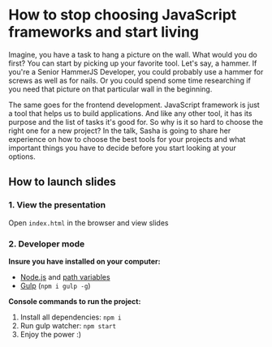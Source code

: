# How to stop choosing JavaScript frameworks and start living

Imagine, you have a task to hang a picture on the wall. What would you do first? You can start by picking up your favorite tool. Let's say, a hammer. If you're a Senior HammerJS Developer, you could probably use a hammer for screws as well as for nails. Or you could spend some time researching if you need that picture on that particular wall in the beginning.

The same goes for the frontend development. JavaScript framework is just a tool that helps us to build applications. And like any other tool, it has its purpose and the list of tasks it's good for. So why is it so hard to choose the right one for a new project? In the talk, Sasha is going to share her experience on how to choose the best tools for your projects and what important things you have to decide before you start looking at your options.

## How to launch slides
### 1. View the presentation
Open `index.html` in the browser and view slides

### 2. Developer mode

__Insure you have installed on your computer:__

* [Node.js](https://nodejs.org/en/download/) and [path variables](http://stackoverflow.com/questions/8278143/node-js-how-to-run-node-command-from-any-path)
* [Gulp](http://gulpjs.com/) (`npm i gulp -g`)

__Console commands to run the project:__

1. Install all dependenсies: `npm i`
2. Run gulp watcher: `npm start`
3. Enjoy the power :)
